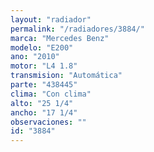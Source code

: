 ```yaml
---
layout: "radiador"
permalink: "/radiadores/3884/"
marca: "Mercedes Benz"
modelo: "E200"
ano: "2010"
motor: "L4 1.8"
transmision: "Automática"
parte: "438445"
clima: "Con clima"
alto: "25 1/4"
ancho: "17 1/4"
observaciones: ""
id: "3884"
---
```


